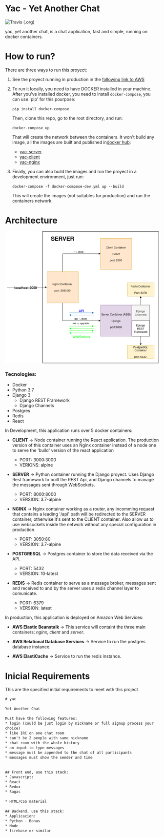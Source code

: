 
# Yac - Yet Another Chat

![Travis (.org)](https://img.shields.io/travis/edraobdu/yac_test?logo=travis&style=flat-square) 

yac, yet another chat, is a chat application, fast and simple, running on docker containers.

# How to run?

There are three ways to run this proyect:

1. See the proyect running in production in the [following link to AWS](http://yactest-env.eba-pdhg7uqt.us-east-2.elasticbeanstalk.com/)

2. To run it locally, you need to have DOCKER  installed in your machine. After you've installed docker, you need to install ```docker-compose```, you can use 'pip' for this pourpose:
    
    ```pip install docker-compose```

    Then, clone this repo, go to the root directory, and run:

    ```docker-compose up```

    That will create the network between the containers. It won't build any image, all the images are built and published in[docker hub](https://hub.docker.com):

    * [yac-server](https://hub.docker.com/r/edraobdu/yac-server)
    * [yac-client](https://hub.docker.com/r/edraobdu/yac-client)
    * [yac-nginx](https://hub.docker.com/r/edraobdu/yac-nginx)

3. Finally, you can also build the images and run the proyect in a development environment, just run:

    ```docker-compose -f docker-compose-dev.yml up --build```

    This will create the images (not suitables for production) and run the containers network.

# Architecture

![YAC Architecture](.github/YacArchitecture.png)

### Tecnologies:
- Docker
- Python 3.7
- Django 3
  - Django REST Framework
  - Django Channels
- Postgres
- Redis
- React

In Development, this application runs over 5 docker containers:

- **CLIENT** -> Node container running the React application. The production version of this container uses an Nginx container instead of a node one to serve the 'build' version of the react application

    - PORT: 3000:3000
    - VERIONS: alpine

- **SERVER** -> Python container running the Django proyect. Uses Django Rest framework to built the REST Api, and Django channels to manage the messages sent through WebSockets.

    - PORT: 8000:8000
    - VERSION: 3.7-alpine

- **NGINX** -> Nginx container working as a router, any incomming request that contains a leading '/api' path will be redirected to the SERVER container, otherwise it's sent to the CLIENT container. Also allow us to use websockets inside the network without any special configuration in production.

    - PORT: 3050:80
    - VERSION: 3.7-alpine

- **POSTGRESQL** -> Postgres container to store the data received via the API.

    - PORT: 5432
    - VERSION: 10-latest  

- **REDIS** -> Redis container to serve as a message broker, messages sent and received to and by the server uses a redis channel layer to comunicate.

    - PORT: 6379
    - VERSION: latest

In production, this application is deployed on Amazon Web Services:

- **AWS Elastic Beanstalk** -> This service will containt the three main containers: *nginx*, *client* and *server*.

- **AWS Relational Database Services** -> Service to run the postgres database instance.

- **AWS ElastiCache** -> Service to run the redis instance.


# Inicial Requirements
This are the specified initial requirements to meet with this project

    # yac

    Yet Another Chat

    Must have the following features:
    * login (could be just login by nickname or full signup process your choice)
    * like IRC on one chat room
    * can't be 2 people with same nickname
    * chat room with the whole history
    * an input to type messages
    * message must be appended to the chat of all participants
    * messages must show the sender and time


    ## Front end, use this stack:
    * Javascript:
    * React
    * Redux
    * Sagas
    
    * HTML/CSS material

    ## Backend, use this stack:
    * Applicacion:  
    * Python - Bonus
    * Node
    * firebase or similar